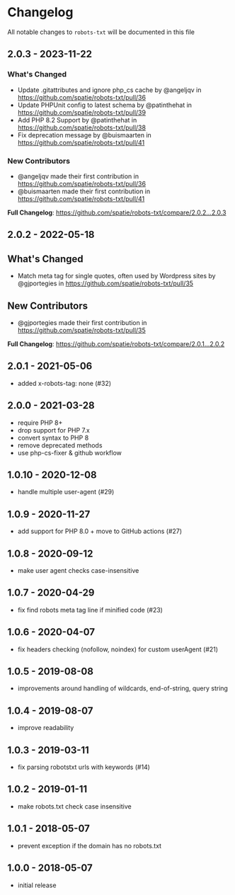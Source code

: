 # Changelog

All notable changes to `robots-txt` will be documented in this file

## 2.0.3 - 2023-11-22

### What's Changed

- Update .gitattributes and ignore php_cs cache by @angeljqv in https://github.com/spatie/robots-txt/pull/36
- Update PHPUnit config to latest schema by @patinthehat in https://github.com/spatie/robots-txt/pull/39
- Add PHP 8.2 Support by @patinthehat in https://github.com/spatie/robots-txt/pull/38
- Fix deprecation message by @buismaarten in https://github.com/spatie/robots-txt/pull/41

### New Contributors

- @angeljqv made their first contribution in https://github.com/spatie/robots-txt/pull/36
- @buismaarten made their first contribution in https://github.com/spatie/robots-txt/pull/41

**Full Changelog**: https://github.com/spatie/robots-txt/compare/2.0.2...2.0.3

## 2.0.2 - 2022-05-18

## What's Changed

- Match meta tag for single quotes, often used by Wordpress sites by @gjportegies in https://github.com/spatie/robots-txt/pull/35

## New Contributors

- @gjportegies made their first contribution in https://github.com/spatie/robots-txt/pull/35

**Full Changelog**: https://github.com/spatie/robots-txt/compare/2.0.1...2.0.2

## 2.0.1 - 2021-05-06

- added x-robots-tag: none (#32)

## 2.0.0 - 2021-03-28

- require PHP 8+
- drop support for PHP 7.x
- convert syntax to PHP 8
- remove deprecated methods
- use php-cs-fixer & github workflow

## 1.0.10 - 2020-12-08

- handle multiple user-agent (#29)

## 1.0.9 - 2020-11-27

- add support for PHP 8.0 + move to GitHub actions (#27)

## 1.0.8 - 2020-09-12

- make user agent checks case-insensitive

## 1.0.7 - 2020-04-29

- fix find robots meta tag line if minified code (#23)

## 1.0.6 - 2020-04-07

- fix headers checking (nofollow, noindex) for custom userAgent (#21)

## 1.0.5 - 2019-08-08

- improvements around handling of wildcards, end-of-string, query string

## 1.0.4 - 2019-08-07

- improve readability

## 1.0.3 - 2019-03-11

- fix parsing robotstxt urls with keywords (#14)

## 1.0.2 - 2019-01-11

- make robots.txt check case insensitive

## 1.0.1 - 2018-05-07

- prevent exception if the domain has no robots.txt

## 1.0.0 - 2018-05-07

- initial release
